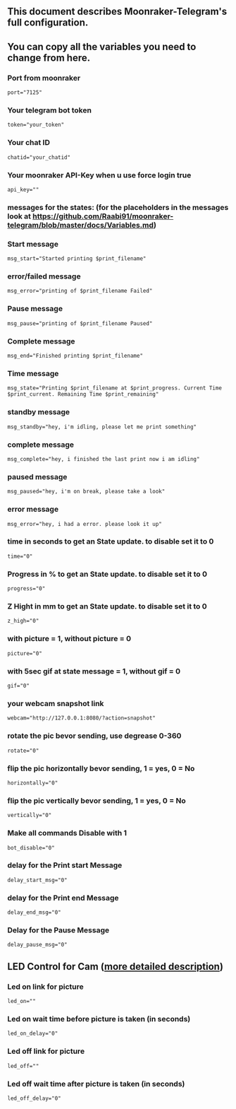 ## This document describes Moonraker-Telegram's full configuration.

## You can copy all the variables you need to change from here.

### Port from moonraker

```
port="7125"
```

### Your telegram bot token

```
token="your_token"
```

### Your chat ID

```
chatid="your_chatid"
```

### Your moonraker API-Key when u use force login true

```
api_key=""
```

### messages for the states: (for the placeholders in the messages look at https://github.com/Raabi91/moonraker-telegram/blob/master/docs/Variables.md)

### Start message

```
msg_start="Started printing $print_filename"
```

### error/failed message

```
msg_error="printing of $print_filename Failed"
```

### Pause message

```
msg_pause="printing of $print_filename Paused"
```

### Complete message

```
msg_end="Finished printing $print_filename"
```

### Time message

```
msg_state="Printing $print_filename at $print_progress. Current Time $print_current. Remaining Time $print_remaining"
```

### standby message

```
msg_standby="hey, i'm idling, please let me print something"
```

### complete message

```
msg_complete="hey, i finished the last print now i am idling"
```

### paused message

```
msg_paused="hey, i'm on break, please take a look"
```

### error message

```
msg_error="hey, i had a error. please look it up"
```

### time in seconds to get an State update. to disable set it to 0

```
time="0"
```

### Progress in % to get an State update. to disable set it to 0

```
progress="0"
```

### Z Hight in mm to get an State update. to disable set it to 0

```
z_high="0"
```

### with picture = 1, without picture = 0

```
picture="0"
```

### with 5sec gif at state message = 1, without gif = 0

```
gif="0"
```

### your webcam snapshot link

```
webcam="http://127.0.0.1:8080/?action=snapshot"
```

### rotate the pic bevor sending, use degrease 0-360

```
rotate="0"
```

### flip the pic horizontally bevor sending, 1 = yes, 0 = No

```
horizontally="0"
```

### flip the pic vertically bevor sending, 1 = yes, 0 = No

```
vertically="0"
```

### Make all commands Disable with 1

```
bot_disable="0"
```

### delay for the Print start Message

```
delay_start_msg="0"
```

### delay for the Print end Message

```
delay_end_msg="0"
```

### Delay for the Pause Message

```
delay_pause_msg="0"
```

## LED Control for Cam ([more detailed description](https://github.com/Raabi91/moonraker-telegram/blob/master/docs/FAQ.md#How-to-use-automatic-led-for-cam))

### Led on link for picture

```
led_on=""
```

### Led on wait time before picture is taken (in seconds)

```
led_on_delay="0"
```

### Led off link for picture

```
led_off=""
```

### Led off wait time after picture is taken (in seconds)

```
led_off_delay="0"
```